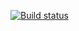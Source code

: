 [![Build status](https://ci.appveyor.com/api/projects/status/7vsqgjty542rd5vb/branch/master?svg=true)](https://ci.appveyor.com/project/KristinaGalche/applicationforacard/branch/master)
